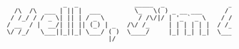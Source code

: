 <pre>
               _  _               _____  _                 __                      
  /\  /\  ___ | || |  ___         \_   \( ) _ __ ___      / /   _   _   ___   __ _ 
 / /_/ / / _ \| || | / _ \         / /\/|/ | '_ ` _ \    / /   | | | | / __| / _` |
/ __  / |  __/| || || (_) | _   /\/ /_     | | | | | |  / /___ | |_| || (__ | (_| |
\/ /_/   \___||_||_| \___/ ( )  \____/     |_| |_| |_|  \____/  \__,_| \___| \__,_|
                           |/                                                      
</pre>

<!--
**lucabubi/lucabubi** is a ✨ _special_ ✨ repository because its `README.md` (this file) appears on your GitHub profile.

Here are some ideas to get you started:

- 🔭 I’m currently working on ...
- 🌱 I’m currently learning ...
- 👯 I’m looking to collaborate on ...
- 🤔 I’m looking for help with ...
- 💬 Ask me about ...
- 📫 How to reach me: ...
- 😄 Pronouns: ...
- ⚡ Fun fact: ...
-->
